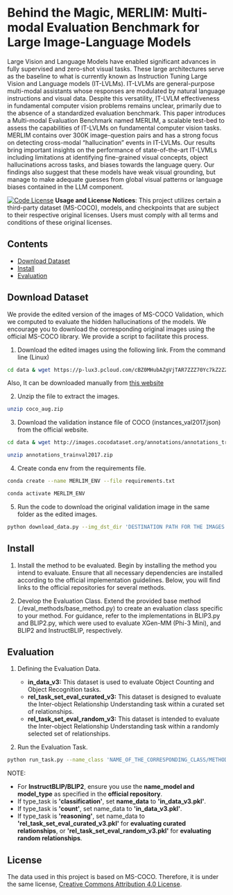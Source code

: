 # Behind the Magic, MERLIM: Multi-modal Evaluation Benchmark for Large Image-Language Models

Large Vision and Language Models have enabled significant advances in fully supervised and zero-shot visual tasks. These large architectures serve as the baseline to what is currently known as Instruction Tuning Large Vision and Language models (IT-LVLMs). IT-LVLMs are general-purpose multi-modal assistants whose responses are modulated by natural language instructions and visual data. Despite this versatility, IT-LVLM effectiveness in fundamental computer vision problems remains unclear, primarily due to the absence of a standardized evaluation benchmark. This paper introduces a Multi-modal Evaluation Benchmark named MERLIM, a scalable test-bed to assess the capabilities of IT-LVLMs on fundamental computer vision tasks. MERLIM contains over 300K image-question pairs and has a strong focus on detecting cross-modal “hallucination” events in IT-LVLMs. Our results bring important insights on the performance of state-of-the-art IT-LVMLs including limitations at identifying fine-grained visual concepts, object hallucinations across tasks, and biases towards the language query. Our findings also suggest that these models have weak visual grounding, but manage to make adequate guesses from global visual patterns or language biases contained in the LLM component.

[![Code License](https://img.shields.io/badge/Code%20License-Apache_2.0-green.svg)](https://github.com/tatsu-lab/stanford_alpaca/blob/main/LICENSE)
**Usage and License Notices**: This project utilizes certain a third-party dataset (MS-COCO), models, and checkpoints that are subject to their respective original licenses. Users must comply with all terms and conditions of these original licenses.

## Contents
- [Download Dataset](#download-dataset)
- [Install](#install)
- [Evaluation](#evaluation)

## Download Dataset

We provide the edited version of the images of MS-COCO Validation, which we computed to evaluate the hidden hallucinations of the models. We encourage you to download the corresponding original images using the official MS-COCO library. We provide a script to facilitate this process. 

1. Download the edited images using the following link.
From the command line (Linux)
```bash
cd data & wget https://p-lux3.pcloud.com/cBZ0MHubAZgVjTAR7ZZZ70Yc7kZ2ZZ89JZkZyxE68QZd4ZIpZd8ZdHZEzZszZgLZDQZq8ZGLZQ4ZyHZzQZlpZLSlu0ZtXYmuw9KBSFicN5G95DEFSky8R1V/coco_aug.zip
```
Also, It can be downloaded manually from [this website](https://u.pcloud.link/publink/show?code=kZLSlu0ZAvE3vnlBm5LExM9TCG4AlLttiNHy)

2. Unzip the file to extract the images.
```bash
unzip coco_aug.zip
```
3. Download the validation instance file of COCO (instances_val2017.json) from the official website.
```bash
cd data & wget http://images.cocodataset.org/annotations/annotations_trainval2017.zip
```
```bash
unzip annotations_trainval2017.zip
```
4. Create conda env from the requirements file.
```bash
conda create --name MERLIM_ENV --file requirements.txt
```
```bash
conda activate MERLIM_ENV
```
5. Run the code to download the original validation image in the same folder as the edited images.
```bash
python download_data.py --img_dst_dir 'DESTINATION PATH FOR THE IMAGES' --annFile 'PATH TO THE FILE (instances_val2017.json)'
```

## Install

1. Install the method to be evaluated. Begin by installing the method you intend to evaluate. Ensure that all necessary dependencies are installed according to the official implementation guidelines. Below, you will find links to the official repositories for several methods.

2. Develop the Evaluation Class. Extend the provided base method (./eval_methods/base_method.py) to create an evaluation class specific to your method. For guidance, refer to the implementations in BLIP3.py and BLIP2.py, which were used to evaluate XGen-MM (Phi-3 Mini), and BLIP2 and InstructBLIP, respectively.

## Evaluation

1. Defining the Evaluation Data.
    - **in_data_v3:** This dataset is used to evaluate Object Counting and Object Recognition tasks.
    - **rel_task_set_eval_curated_v3:** This dataset is designed to evaluate the Inter-object Relationship Understanding task within a curated set of relationships.
    - **rel_task_set_eval_random_v3:** This dataset is intended to evaluate the Inter-object Relationship Understanding task within a randomly selected set of relationships.

2. Run the Evaluation Task. 
```bash
python run_task.py --name_class 'NAME_OF_THE_CORRESPONDING_CLASS/METHOD_TO_EVAL_IN_EVAL_METHODS_FOLDER' --name_model 'NAME_OF_THE_MODEL' --model_type 'TYPE_OF_LLM_MODEL' --name_data 'NAME_OF_THE_EVALUATION_DATA_ACCORDING_TO_THE_TASK' --main_img_dir 'IMAGE_FOLDER' --main_data_dir 'FOLDER_THAT_CONTAINS_THE_EVAL_DATA' --type_task 'TASK_TO_EVAL' --exp_name 'NAME_OF_THE_EXP' --num_question 'MUST_BE_AN_INT_VALUE_FROM_0_TO_4_TO_SEL_THE_QUESTION_FOR_THE_OBJECT_RECOGNITION_TASK' --num_steps2save 'INT_VALUE_THAT_MEANS_THE_FREQUENCY_TO_SAVE' --cfg-path 'CONF_FILE_PATH_FOR_MINIGPT4' --model_path 'MODEL_PATH_FOR_LAVA/OTHERS'
```
NOTE: 
- For **InstructBLIP/BLIP2**, ensure you use the **name_model and model_type** as specified in the **official repository**.
- If type_task is **'classification'**, set **name_data** to **'in_data_v3.pkl'**.
- If type_task is **'count'**, set name_data to **'in_data_v3.pkl'**.
- If type_task is **'reasoning'**, set name_data to **'rel_task_set_eval_curated_v3.pkl'** for **evaluating curated relationships**, or **'rel_task_set_eval_random_v3.pkl'** for **evaluating random relationships**.

## License
The data used in this project is based on MS-COCO. Therefore, it is under the same license, [Creative Commons Attribution 4.0 License](https://creativecommons.org/licenses/by/4.0/legalcode). 
